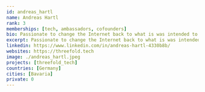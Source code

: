 ```yaml
---
id: andreas_hartl
name: Andreas Hartl
rank: 3
memberships: [tech, ambassadors, cofounders]
bio: Passionate to change the Internet back to what is was intended to be - unbiased and assessable for all everywhere independent of race, color and religion. Grateful to work in a team that strives to make that change happen. Gathered experience in various tech companies over the years being in charge of local and international business. Working with people, building trustful relationships and empowering people whenever possible is a big part of my values.
excerpt: Passionate to change the Internet back to what is was intended to be.
linkedin: https://www.linkedin.com/in/andreas-hartl-4330b8b/
websites: https://threefold.tech
image: ./andreas_hartl.jpeg
projects: [threefold_tech]
countries: [Germany]
cities: [Bavaria]
private: 0
---
```

